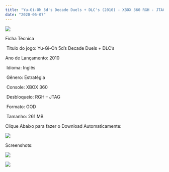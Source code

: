 ```yaml
---
title: "Yu-Gi-Oh 5d's Decade Duels + DLC's (2010) - XBOX 360 RGH - JTAG"
date: "2020-06-07"
---
```


![](https://1.bp.blogspot.com/-DZI1AxpBy9s/XtxXLk2xh_I/AAAAAAAAKoo/NLb9HBO1KKsaxWtPo9UOkxrscEAQ2d_rACK4BGAsYHg/s320/DD01-VideoGameEN.jpg)

Ficha Técnica

 Titulo do jogo: Yu-Gi-Oh 5d’s Decade Duels + DLC’s 

Ano de Lançamento: 2010

 Idioma: Inglês

 Gênero: Estratégia

 Console: XBOX 360

 Desbloqueio: RGH – JTAG

 Formato: GOD

 Tamanho: 261 MB

Clique Abaixo para fazer o Download Automaticamente:

[![](https://1.bp.blogspot.com/-eNerQjlxWXg/Xsyoy1YwxPI/AAAAAAAAG8o/qs-0XGNQDR4jSn0uGinE3EzKZZ6GoZnEACPcBGAYYCw/s1600/LINK1.png)](https://zee.gl/hG7Iu)

Screenshots:

[![](https://1.bp.blogspot.com/-uw15gGcRa7c/XtxXMHfS5VI/AAAAAAAAKos/LdlwgmXadusTJThEqJUp-1lvU7MYeSplgCK4BGAsYHg/s320/unnamed.jpg)](https://1.bp.blogspot.com/-uw15gGcRa7c/XtxXMHfS5VI/AAAAAAAAKos/LdlwgmXadusTJThEqJUp-1lvU7MYeSplgCK4BGAsYHg/s512/unnamed.jpg)

[![](https://1.bp.blogspot.com/-LOTt32Nr3Wo/XtxXK0wrPeI/AAAAAAAAKok/BSsOexgHbD0d53jxqBsZJkRO1WdKofGTgCK4BGAsYHg/s320/2028191-691428_20130214_004.jpg)](https://1.bp.blogspot.com/-LOTt32Nr3Wo/XtxXK0wrPeI/AAAAAAAAKok/BSsOexgHbD0d53jxqBsZJkRO1WdKofGTgCK4BGAsYHg/s1280/2028191-691428_20130214_004.jpg)
